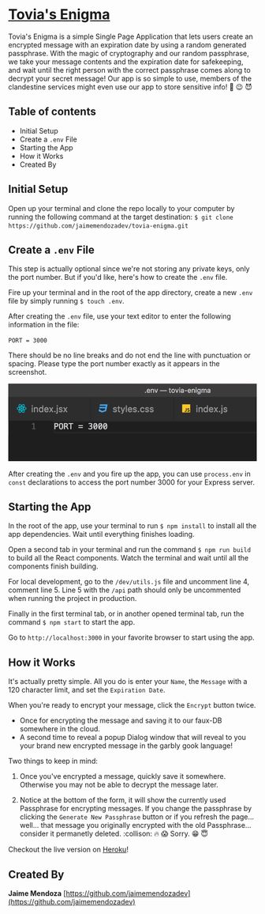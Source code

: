 # [Tovia's Enigma](https://github.com/jaimemendozadev/tovia-enigma)

Tovia's Enigma is a simple Single Page Application that lets users create an encrypted message with an expiration date by using a random generated passphrase. With the magic of cryptography and our random passphrase, we take your message contents and the expiration date for safekeeping, and wait until the right person with the correct passphrase comes along to decrypt your secret message! Our app is so simple to use, members of the clandestine services might even use our app to store sensitive info! :see_no_evil: :wink: :smiling_imp:


## Table of contents

- Initial Setup
- Create a `.env` File
- Starting the App
- How it Works
- Created By

## Initial Setup

Open up your terminal and clone the repo locally to your computer by running the following command at the target destination: `$ git clone https://github.com/jaimemendozadev/tovia-enigma.git`

## Create a `.env` File

This step is actually optional since we're not storing any private keys, only the port number. But if you'd like, here's how to create the `.env` file.

Fire up your terminal and in the root of the app directory, create a new `.env` file by simply running `$ touch .env`. 

After creating the `.env` file, use your text editor to enter the following information in the file:

`PORT = 3000`

There should be no line breaks and do not end the line with punctuation or spacing. Please type the port number exactly as it appears in the screenshot. 
  
![.env Screenshot](/img/env-screenshot.png?raw=true ".env Screenshot ")  

After creating the `.env` and you fire up the app, you can use `process.env` in `const` declarations to access the port number 3000 for your Express server.   


## Starting the App

In the root of the app, use your terminal to run `$ npm install` to install all the app dependencies. Wait until everything finishes loading.

Open a second tab in your terminal and run the command `$ npm run build` to build all the React components. Watch the terminal and wait until all the components finish building.

For local development, go to the `/dev/utils.js` file and uncomment line 4, comment line 5. Line 5 with the `/api` path should only be uncommented when running the project in production.

Finally in the first terminal tab, or in another opened terminal tab, run the command `$ npm start` to start the app.

Go to `http://localhost:3000` in your favorite browser to start using the app. 


## How it Works

It's actually pretty simple. All you do is enter your `Name`, the `Message` with a 120 character limit, and set the `Expiration Date`.

When you're ready to encrypt your message, click the `Encrypt` button twice. 
 - Once for encrypting the message and saving it to our faux-DB somewhere in the cloud.
 - A second time to reveal a popup Dialog window that will reveal to you your brand new encrypted message in the garbly gook language!

Two things to keep in mind:

1) Once you've encrypted a message, quickly save it somewhere. Otherwise you may not be able to decrypt the message later.

2) Notice at the bottom of the form, it will show the currently used Passphrase for encrypting messages. If you change the passphrase by clicking the `Generate New Passphrase` button or if you refresh the page... well... that message you originally encrypted with the old Passphrase... consider it permanetly deleted. :collison: :fire: :scream: Sorry. :grin: :innocent: 

Checkout the live version on [Heroku](https://tovia-enigma.herokuapp.com/)!


## Created By

**Jaime Mendoza**
[https://github.com/jaimemendozadev](https://github.com/jaimemendozadev)